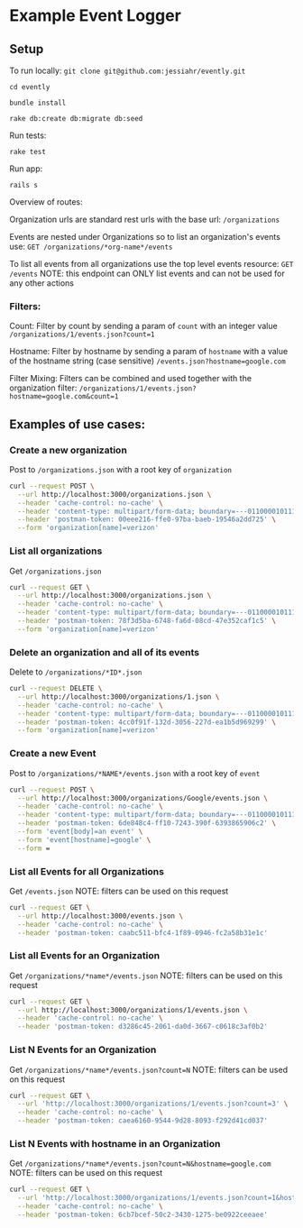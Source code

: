 # Example Event Logger

## Setup

To run locally:
`git clone git@github.com:jessiahr/evently.git`

`cd evently`

`bundle install`

`rake db:create db:migrate db:seed`

Run tests:

`rake test`

Run app:

`rails s`

Overview of routes:

Organization urls are standard rest urls with the base url:
`/organizations`

Events are nested under Organizations so to list an organization's events use:
`GET /organizations/*org-name*/events`

To list all events from all organizations use the top level events resource:
`GET /events`
NOTE: this endpoint can ONLY list events and can not be used for any other actions

### Filters:

Count:
Filter by count by sending a param of `count` with an integer value
`/organizations/1/events.json?count=1`

Hostname:
Filter by hostname by sending a param of `hostname` with a value of the hostname string (case sensitive)
`/events.json?hostname=google.com`

Filter Mixing:
Filters can be combined and used together with the organization filter:
`/organizations/1/events.json?hostname=google.com&count=1`


## Examples of use cases:

### Create a new organization
Post to `/organizations.json` with a root key of `organization`

``` bash
curl --request POST \
  --url http://localhost:3000/organizations.json \
  --header 'cache-control: no-cache' \
  --header 'content-type: multipart/form-data; boundary=---011000010111000001101001' \
  --header 'postman-token: 00eee216-ffe0-97ba-baeb-19546a2dd725' \
  --form 'organization[name]=verizon'
```

### List all organizations
Get `/organizations.json`

``` bash
curl --request GET \
  --url http://localhost:3000/organizations.json \
  --header 'cache-control: no-cache' \
  --header 'content-type: multipart/form-data; boundary=---011000010111000001101001' \
  --header 'postman-token: 78f3d5ba-6748-fa6d-08cd-47e352caf1c5' \
  --form 'organization[name]=verizon'
```

### Delete an organization and all of its events
Delete to `/organizations/*ID*.json`

``` bash
curl --request DELETE \
  --url http://localhost:3000/organizations/1.json \
  --header 'cache-control: no-cache' \
  --header 'content-type: multipart/form-data; boundary=---011000010111000001101001' \
  --header 'postman-token: 4cc0f91f-132d-3056-227d-ea1b5d969299' \
  --form 'organization[name]=verizon'
```

### Create a new Event
Post to `/organizations/*NAME*/events.json` with a root key of `event`

``` bash
curl --request POST \
  --url http://localhost:3000/organizations/Google/events.json \
  --header 'cache-control: no-cache' \
  --header 'content-type: multipart/form-data; boundary=---011000010111000001101001' \
  --header 'postman-token: 6de848c4-ff10-7243-390f-6393865906c2' \
  --form 'event[body]=an event' \
  --form 'event[hostname]=google' \
  --form =
```

### List all Events for all Organizations
Get `/events.json`
NOTE: filters can be used on this request

``` bash
curl --request GET \
  --url http://localhost:3000/events.json \
  --header 'cache-control: no-cache' \
  --header 'postman-token: caabc511-bfc4-1f89-0946-fc2a58b31e1c'
```

### List all Events for an Organization
Get `/organizations/*name*/events.json`
NOTE: filters can be used on this request

``` bash
curl --request GET \
  --url http://localhost:3000/organizations/1/events.json \
  --header 'cache-control: no-cache' \
  --header 'postman-token: d3286c45-2061-da0d-3667-c0618c3af0b2'
```

### List N Events for an Organization
Get `/organizations/*name*/events.json?count=N`
NOTE: filters can be used on this request

``` bash
curl --request GET \
  --url 'http://localhost:3000/organizations/1/events.json?count=3' \
  --header 'cache-control: no-cache' \
  --header 'postman-token: caea6160-9544-9d28-8093-f292d41cd037'
```

### List N Events with hostname in an Organization
Get `/organizations/*name*/events.json?count=N&hostname=google.com`
NOTE: filters can be used on this request

``` bash
curl --request GET \
  --url 'http://localhost:3000/organizations/1/events.json?count=1&hostname=google.com' \
  --header 'cache-control: no-cache' \
  --header 'postman-token: 6cb7bcef-50c2-3430-1275-be0922ceeaee'
```
